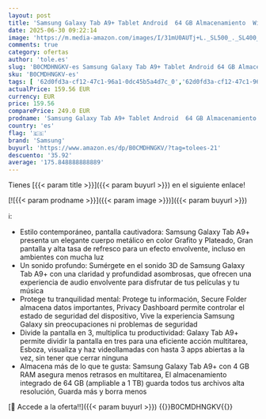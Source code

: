 ```yaml
---
layout: post
title: 'Samsung Galaxy Tab A9+ Tablet Android  64 GB Almacenamiento  WiFi  Pantalla 11”  Sonido 3D  Plateado  Versión Española '
date: 2025-06-30 09:22:14
image: 'https://m.media-amazon.com/images/I/31mU0AUTj+L._SL500_._SL400_.jpg'
comments: true
category: ofertas
author: 'tole.es'
slug: 'B0CMDHNGKV-es Samsung Galaxy Tab A9+ Tablet Android 64 GB Almacenamiento...'
sku: 'B0CMDHNGKV-es'
tags: [ '62d0fd3a-cf12-47c1-96a1-0dc45b5a4d7c_0','62d0fd3a-cf12-47c1-96a1-0dc45b5a4d7c_1501','62d0fd3a-cf12-47c1-96a1-0dc45b5a4d7c_1601','62d0fd3a-cf12-47c1-96a1-0dc45b5a4d7c_4501','749d7d8e-47fd-431e-8b51-348b70f767e2_0','749d7d8e-47fd-431e-8b51-348b70f767e2_8501','Arborist Merchandising Root','CML-Tech','Computing & Storage','Electrónica','Informática','Los favoritos de nuestros clientes: Informática','PC','Self Service','Special Features Stores','Tablets','Vuelta al cole: Informática','android','samsung','🇪🇸', ]
actualPrice: 159.56 EUR
currency: EUR
price: 159.56
comparePrice: 249.0 EUR
prodname: 'Samsung Galaxy Tab A9+ Tablet Android  64 GB Almacenamiento  WiFi  Pantalla 11”  Sonido 3D  Plateado  Versión Española '
country: 'es'
flag: '🇪🇸'
brand: 'Samsung'
buyurl: 'https://www.amazon.es/dp/B0CMDHNGKV/?tag=tolees-21'
descuento: '35.92'
average: '175.848888888889'
---
```


Tienes [{{< param title >}}]({{< param buyurl >}}) en el siguiente enlace!

[![{{< param prodname >}}]({{< param image >}})]({{< param buyurl >}})

ℹ️:

- Estilo contemporáneo, pantalla cautivadora: Samsung Galaxy Tab A9+ presenta un elegante cuerpo metálico en color Grafito y Plateado, Gran pantalla y alta tasa de refresco para un efecto envolvente, incluso en ambientes con mucha luz
- Un sonido profundo: Sumérgete en el sonido 3D de Samsung Galaxy Tab A9+ con una claridad y profundidad asombrosas, que ofrecen una experiencia de audio envolvente para disfrutar de tus películas y tu música
- Protege tu tranquilidad mental: Protege tu información, Secure Folder almacena datos importantes, Privacy Dashboard permite controlar el estado de seguridad del dispositivo, Vive la experiencia Samsung Galaxy sin preocupaciones ni problemas de seguridad
- Divide la pantalla en 3, multiplica tu productividad: Galaxy Tab A9+ permite dividir la pantalla en tres para una eficiente acción multitarea, Esboza, visualiza y haz videollamadas con hasta 3 apps abiertas a la vez, sin tener que cerrar ninguna
- Almacena más de lo que te gusta: Samsung Galaxy Tab A9+ con 4 GB RAM asegura menos retrasos en multitarea, El almacenamiento integrado de 64 GB (ampliable a 1 TB) guarda todos tus archivos alta resolución, Guarda más y borra menos

[🛒 Accede a la oferta!!]({{< param buyurl >}})
{{<world>}}B0CMDHNGKV{{</world>}}
